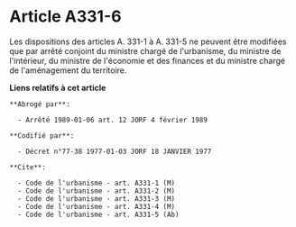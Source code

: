 # Article A331-6

Les dispositions des articles A. 331-1 à A. 331-5 ne peuvent être modifiées que par arrêté conjoint du ministre chargé de
l'urbanisme, du ministre de l'intérieur, du ministre de l'économie et des finances et du ministre chargé de l'aménagement du
territoire.

**Liens relatifs à cet article**

	**Abrogé par**:

	  - Arrêté 1989-01-06 art. 12 JORF 4 février 1989

	**Codifié par**:

	  - Décret n°77-38 1977-01-03 JORF 18 JANVIER 1977

	**Cite**:

	  - Code de l'urbanisme - art. A331-1 (M)
	  - Code de l'urbanisme - art. A331-2 (M)
	  - Code de l'urbanisme - art. A331-3 (M)
	  - Code de l'urbanisme - art. A331-4 (M)
	  - Code de l'urbanisme - art. A331-5 (Ab)
